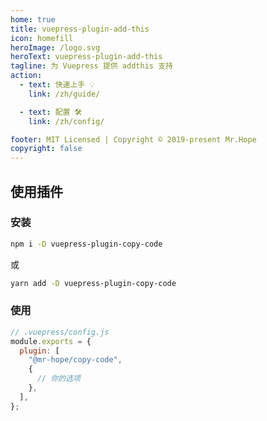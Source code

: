 ```yaml
---
home: true
title: vuepress-plugin-add-this
icon: homefill
heroImage: /logo.svg
heroText: vuepress-plugin-add-this
tagline: 为 Vuepress 提供 addthis 支持
action:
  - text: 快速上手 💡
    link: /zh/guide/

  - text: 配置 🛠
    link: /zh/config/

footer: MIT Licensed | Copyright © 2019-present Mr.Hope
copyright: false
---
```


## 使用插件

### 安装

```bash
npm i -D vuepress-plugin-copy-code
```

或

```bash
yarn add -D vuepress-plugin-copy-code
```

### 使用

```js {3-5}
// .vuepress/config.js
module.exports = {
  plugin: [
    "@mr-hope/copy-code",
    {
      // 你的选项
    },
  ],
};
```

